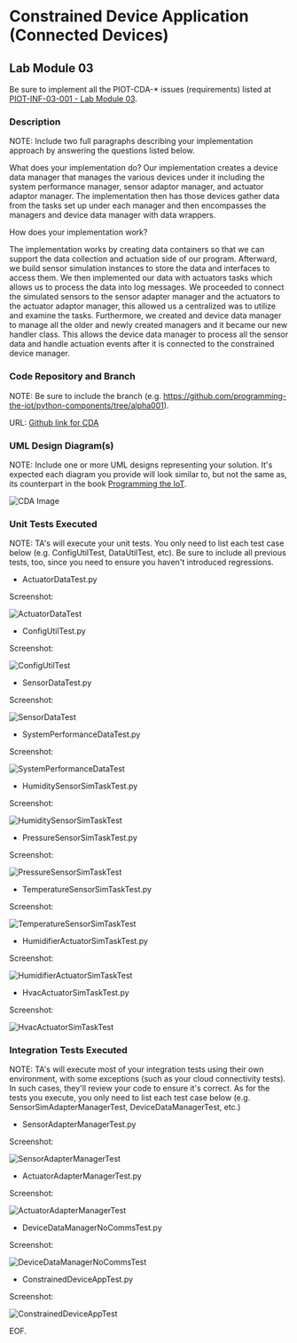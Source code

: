 # Constrained Device Application (Connected Devices)

## Lab Module 03

Be sure to implement all the PIOT-CDA-* issues (requirements) listed at [PIOT-INF-03-001 - Lab Module 03](https://github.com/orgs/programming-the-iot/projects/1#column-10488379).

### Description

NOTE: Include two full paragraphs describing your implementation approach by answering the questions listed below.

What does your implementation do? 
Our implementation creates a device data manager that manages the various devices under it including the system performance manager, sensor adaptor manager, and actuator adaptor manager. The implementation then has those devices gather data from the tasks set up under each manager and then encompasses the managers and device data manager with data wrappers.

How does your implementation work?

The implementation works by creating data containers so that we can support the data collection and actuation side of our program. Afterward, we build sensor simulation instances to store the data and interfaces to access them. We then implemented our data with actuators tasks which allows us to process the data into log messages. We proceeded to connect the simulated sensors to the sensor adapter manager and the actuators to the actuator adaptor manager, this allowed us a centralized was to utilize and examine the tasks. Furthermore, we created and device data manager to manage all the older and newly created managers and it became our new handler class. This allows the device data manager to process all the sensor data and handle actuation events after it is connected to the constrained device manager.

### Code Repository and Branch

NOTE: Be sure to include the branch (e.g. https://github.com/programming-the-iot/python-components/tree/alpha001).

URL: [Github link for CDA](https://github.com/BanSuth/piot-python-components/tree/labmodule03)

### UML Design Diagram(s)

NOTE: Include one or more UML designs representing your solution. It's expected each
diagram you provide will look similar to, but not the same as, its counterpart in the
book [Programming the IoT](https://learning.oreilly.com/library/view/programming-the-internet/9781492081401/).

![CDA Image](Images/UML.png)

### Unit Tests Executed

NOTE: TA's will execute your unit tests. You only need to list each test case below
(e.g. ConfigUtilTest, DataUtilTest, etc). Be sure to include all previous tests, too,
since you need to ensure you haven't introduced regressions.

- ActuatorDataTest.py 

Screenshot:

![ActuatorDataTest](Images/ActuatorDataTest_UNIT.PNG)

- ConfigUtilTest.py 

Screenshot:

![ConfigUtilTest](Images/ConfigUtilTest_UNIT.PNG)

- SensorDataTest.py  

Screenshot:

![SensorDataTest](Images/SensorDataTest_UNIT.PNG)

- SystemPerformanceDataTest.py  

Screenshot:

![SystemPerformanceDataTest](Images/SystemPerformanceDataTest_UNIT.PNG)
  
- HumiditySensorSimTaskTest.py  

Screenshot:

![HumiditySensorSimTaskTest](Images/HumiditySensorSimTaskTest_UNIT.PNG)
  
- PressureSensorSimTaskTest.py   

Screenshot:

![PressureSensorSimTaskTest](Images/PressureSensorSimTaskTest_UNIT.PNG)
  
- TemperatureSensorSimTaskTest.py   

Screenshot:

![TemperatureSensorSimTaskTest](Images/TemperatureSensorSimTaskTest_UNIT.PNG)
  
- HumidifierActuatorSimTaskTest.py    

Screenshot:

![HumidifierActuatorSimTaskTest](Images/HumidifierActuatorSimTaskTest_UNIT.PNG)
  
- HvacActuatorSimTaskTest.py    

Screenshot:

![HvacActuatorSimTaskTest](Images/HvacActuatorSimTaskTest_UNIT.PNG)
   

### Integration Tests Executed

NOTE: TA's will execute most of your integration tests using their own environment, with
some exceptions (such as your cloud connectivity tests). In such cases, they'll review
your code to ensure it's correct. As for the tests you execute, you only need to list each
test case below (e.g. SensorSimAdapterManagerTest, DeviceDataManagerTest, etc.)

- SensorAdapterManagerTest.py     

Screenshot:

![SensorAdapterManagerTest](Images/SensorAdapterManagerTest_INT.png)

- ActuatorAdapterManagerTest.py      

Screenshot:

![ActuatorAdapterManagerTest](Images/ActuatorAdapterManagerTest_INT.PNG)

- DeviceDataManagerNoCommsTest.py      

Screenshot:

![DeviceDataManagerNoCommsTest](Images/DeviceDataManagerNoCommsTest_INT.PNG)

- ConstrainedDeviceAppTest.py     

Screenshot:

![ConstrainedDeviceAppTest](Images/ConstrainedDeviceAppTest_INT.PNG)


EOF.
